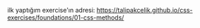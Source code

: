ilk yaptığım exercise'ın adresi: https://talipakcelik.github.io/css-exercises/foundations/01-css-methods/
